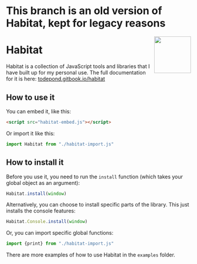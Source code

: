 # This branch is an old version of Habitat, kept for legacy reasons

<img align="right" height="100" src="http://todepond.com/IMG/Habitat@0.25x.png">

# Habitat
Habitat is a collection of JavaScript tools and libraries that I have built up for my personal use. The full documentation for it is here: [todepond.gitbook.io/habitat](https://todepond.gitbook.io/habitat-legacy/)

## How to use it
You can embed it, like this:
```html
<script src="habitat-embed.js"></script>
```
Or import it like this:
```js
import Habitat from "./habitat-import.js"
```
## How to install it
Before you use it, you need to run the `install` function (which takes your global object as an argument):
```js
Habitat.install(window)
```
Alternatively, you can choose to install specific parts of the library. This just installs the console features:
```js
Habitat.Console.install(window)
```
Or, you can import specific global functions:
```js
import {print} from "./habitat-import.js"
```
There are more examples of how to use Habitat in the `examples` folder.
